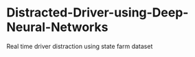 # Distracted-Driver-using-Deep-Neural-Networks
Real time driver distraction using state farm dataset
